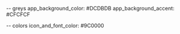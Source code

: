 -- greys
app_background_color: #DCDBDB
app_background_accent: #CFCFCF

-- colors
icon_and_font_color: #9C0000
